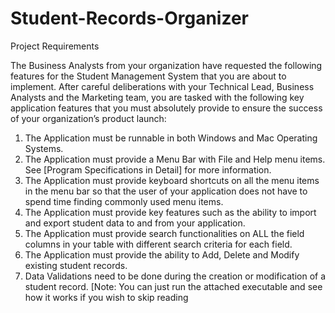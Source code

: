 # Student-Records-Organizer

Project Requirements

The Business Analysts from your organization have requested the following features for the
Student Management System that you are about to implement.
After careful deliberations with your Technical Lead, Business Analysts and the Marketing
team, you are tasked with the following key application features that you must absolutely
provide to ensure the success of your organization’s product launch:

1. The Application must be runnable in both Windows and Mac Operating Systems.
2. The Application must provide a Menu Bar with File and Help menu items. See [Program
Specifications in Detail] for more information.
3. The Application must provide keyboard shortcuts on all the menu items in the menu bar
so that the user of your application does not have to spend time finding commonly used
menu items.
4. The Application must provide key features such as the ability to import and export
student data to and from your application.
5. The Application must provide search functionalities on ALL the field columns in your
table with different search criteria for each field.
6. The Application must provide the ability to Add, Delete and Modify existing student
records.
7. Data Validations need to be done during the creation or modification of a student record.
[Note: You can just run the attached executable and see how it works if you wish to skip
reading
